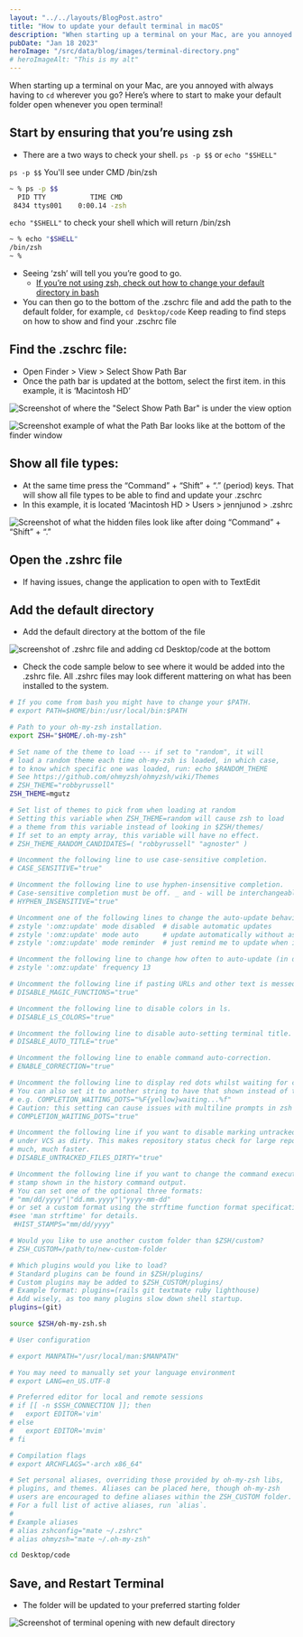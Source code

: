 ```yaml
---
layout: "../../layouts/BlogPost.astro"
title: "How to update your default terminal in macOS"
description: "When starting up a terminal on your Mac, are you annoyed with always having to `cd` wherever you go? Here’s where to start to make your default folder open whenever you open terminal!"
pubDate: "Jan 18 2023"
heroImage: "/src/data/blog/images/terminal-directory.png"
# heroImageAlt: "This is my alt"
---
```


When starting up a terminal on your Mac, are you annoyed with always having to `cd` wherever you go? Here’s where to start to make your default folder open whenever you open terminal! 

## Start by ensuring that you’re using zsh

- There are a two ways to check your shell. `ps -p $$` or `echo "$SHELL"`


`ps -p $$` You'll see under CMD /bin/zsh
```zsh
~ % ps -p $$
  PID TTY           TIME CMD
 8434 ttys001    0:00.14 -zsh
```

`echo "$SHELL"` to check your shell which will return /bin/zsh
```zsh
~ % echo "$SHELL"
/bin/zsh
~ % 
```

- Seeing ‘zsh’ will tell you you’re good to go. 
  - [If you’re not using zsh, check out how to change your default directory in bash](https://www.shellhacks.com/git-bash-change-default-directory/)
- You can then go to the bottom of the .zschrc file and add the path to the default folder, for example, `cd Desktop/code` Keep reading to find steps on how to show and find your .zschrc file

## Find the .zschrc file:

- Open Finder > View > Select Show Path Bar 
- Once the path bar is updated at the bottom, select the first item. in this example, it is ‘Macintosh HD’

![Screenshot of where the "Select Show Path Bar" is under the view option](https://dev-to-uploads.s3.amazonaws.com/uploads/articles/17yh1x7zxstxwt0i7r99.png)

![Screenshot example of what the Path Bar looks like at the bottom of the finder window](https://dev-to-uploads.s3.amazonaws.com/uploads/articles/bu0fzv9j7ta243bdlhok.png)




## Show all file types:

- At the same time press the “Command” + “Shift” + “.” (period) keys. That will show all file types to be able to find and update your .zschrc
- In this example, it is located ‘Macintosh HD > Users > jennjunod > .zshrc

![Screenshot of what the hidden files look like after doing “Command” + “Shift” + “.”](https://dev-to-uploads.s3.amazonaws.com/uploads/articles/3984plmxe1lgfjeiocwy.png)




## Open the .zshrc file

- If having issues, change the application to open with to TextEdit

## Add the default directory 
- Add the default directory at the bottom of the file


![screenshot of .zshrc file and adding cd Desktop/code at the bottom](https://dev-to-uploads.s3.amazonaws.com/uploads/articles/0cwf0l5bn4thkd6amqea.png)

- Check the code sample below to see where it would be added into the .zshrc file. All .zshrc files may look different mattering on what has been installed to the system.

```bash
# If you come from bash you might have to change your $PATH.
# export PATH=$HOME/bin:/usr/local/bin:$PATH

# Path to your oh-my-zsh installation.
export ZSH="$HOME/.oh-my-zsh"

# Set name of the theme to load --- if set to "random", it will
# load a random theme each time oh-my-zsh is loaded, in which case,
# to know which specific one was loaded, run: echo $RANDOM_THEME
# See https://github.com/ohmyzsh/ohmyzsh/wiki/Themes
# ZSH_THEME="robbyrussell"
ZSH_THEME=mgutz

# Set list of themes to pick from when loading at random
# Setting this variable when ZSH_THEME=random will cause zsh to load
# a theme from this variable instead of looking in $ZSH/themes/
# If set to an empty array, this variable will have no effect.
# ZSH_THEME_RANDOM_CANDIDATES=( "robbyrussell" "agnoster" )

# Uncomment the following line to use case-sensitive completion.
# CASE_SENSITIVE="true"

# Uncomment the following line to use hyphen-insensitive completion.
# Case-sensitive completion must be off. _ and - will be interchangeable.
# HYPHEN_INSENSITIVE="true"

# Uncomment one of the following lines to change the auto-update behavior
# zstyle ':omz:update' mode disabled  # disable automatic updates
# zstyle ':omz:update' mode auto      # update automatically without asking
# zstyle ':omz:update' mode reminder  # just remind me to update when it's time

# Uncomment the following line to change how often to auto-update (in days).
# zstyle ':omz:update' frequency 13

# Uncomment the following line if pasting URLs and other text is messed up.
# DISABLE_MAGIC_FUNCTIONS="true"

# Uncomment the following line to disable colors in ls.
# DISABLE_LS_COLORS="true"

# Uncomment the following line to disable auto-setting terminal title.
# DISABLE_AUTO_TITLE="true"

# Uncomment the following line to enable command auto-correction.
# ENABLE_CORRECTION="true"

# Uncomment the following line to display red dots whilst waiting for completion.
# You can also set it to another string to have that shown instead of the default red dots.
# e.g. COMPLETION_WAITING_DOTS="%F{yellow}waiting...%f"
# Caution: this setting can cause issues with multiline prompts in zsh < 5.7.1 (see #5765)
# COMPLETION_WAITING_DOTS="true"

# Uncomment the following line if you want to disable marking untracked files
# under VCS as dirty. This makes repository status check for large repositories
# much, much faster.
# DISABLE_UNTRACKED_FILES_DIRTY="true"

# Uncomment the following line if you want to change the command execution time
# stamp shown in the history command output.
# You can set one of the optional three formats:
# "mm/dd/yyyy"|"dd.mm.yyyy"|"yyyy-mm-dd"
# or set a custom format using the strftime function format specifications,
#see 'man strftime' for details.
 #HIST_STAMPS="mm/dd/yyyy"

# Would you like to use another custom folder than $ZSH/custom?
# ZSH_CUSTOM=/path/to/new-custom-folder

# Which plugins would you like to load?
# Standard plugins can be found in $ZSH/plugins/
# Custom plugins may be added to $ZSH_CUSTOM/plugins/
# Example format: plugins=(rails git textmate ruby lighthouse)
# Add wisely, as too many plugins slow down shell startup.
plugins=(git)

source $ZSH/oh-my-zsh.sh

# User configuration

# export MANPATH="/usr/local/man:$MANPATH"

# You may need to manually set your language environment
# export LANG=en_US.UTF-8

# Preferred editor for local and remote sessions
# if [[ -n $SSH_CONNECTION ]]; then
#   export EDITOR='vim'
# else
#   export EDITOR='mvim'
# fi

# Compilation flags
# export ARCHFLAGS="-arch x86_64"

# Set personal aliases, overriding those provided by oh-my-zsh libs,
# plugins, and themes. Aliases can be placed here, though oh-my-zsh
# users are encouraged to define aliases within the ZSH_CUSTOM folder.
# For a full list of active aliases, run `alias`.
#
# Example aliases
# alias zshconfig="mate ~/.zshrc"
# alias ohmyzsh="mate ~/.oh-my-zsh"

cd Desktop/code
```



## Save, and Restart Terminal

- The folder will be updated to your preferred starting folder

![Screenshot of terminal opening with new default directory](https://dev-to-uploads.s3.amazonaws.com/uploads/articles/clxbom8i117ctcxynw8k.png)

